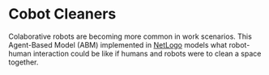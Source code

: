 # Cobot Cleaners

Colaborative robots are becoming more common in work scenarios. 
This Agent-Based Model (ABM) implemented in [NetLogo](https://ccl.northwestern.edu/netlogo/) models what robot-human interaction could be like if humans and robots
were to clean a space together.